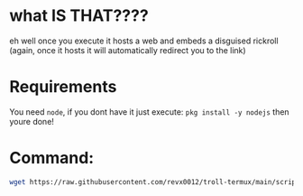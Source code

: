 # what IS THAT????

eh well once you execute it hosts a web and embeds a disguised rickroll (again, once it hosts it will automatically redirect you to the link)


# Requirements 

You need ``node``, if you dont have it just execute: ``pkg install -y nodejs`` then youre done!

# Command:

```bash
wget https://raw.githubusercontent.com/revx0012/troll-termux/main/scripts/ricky/ricky.js && node ricky.js
```
